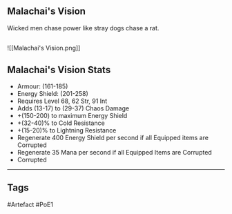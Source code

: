 ## Malachai's Vision
Wicked men chase power like stray dogs chase a rat.
##
![[Malachai's Vision.png]]
## Malachai's Vision Stats
- Armour: (161-185)
- Energy Shield: (201-258)
- Requires Level 68, 62 Str, 91 Int
- Adds (13-17) to (29-37) Chaos Damage
- +(150-200) to maximum Energy Shield
- +(32-40)% to Cold Resistance
- +(15-20)% to Lightning Resistance
- Regenerate 400 Energy Shield per second if all Equipped items are Corrupted
- Regenerate 35 Mana per second if all Equipped Items are Corrupted
- Corrupted


---
## Tags
#Artefact
#PoE1